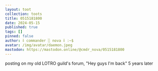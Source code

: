 ```yaml
---
layout: toot
collection: toots
title: 0515181800
date: 2024-05-15
published: true
tags: []
pinned: false
author: ⸸ commander ░ nova ⸸ :~$
avatar: /img/avatar/daemon.jpeg
mastodon: https://mastodon.online/@cmdr_nova/0515181800
---
```


posting on my old LOTRO guild's forum, "Hey guys I'm back" 5 years later
